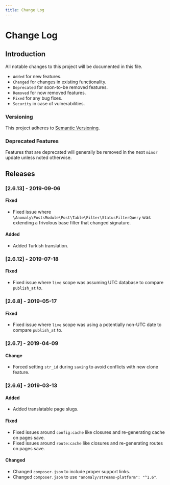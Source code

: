 ```yaml
---
title: Change Log
---
```


# Change Log

<div class="documentation__toc"></div>

## Introduction

All notable changes to this project will be documented in this file.

- `Added` for new features.
- `Changed` for changes in existing functionality.
- `Deprecated` for soon-to-be removed features.
- `Removed` for now removed features.
- `Fixed` for any bug fixes.
- `Security` in case of vulnerabilities.

### Versioning

This project adheres to [Semantic Versioning](https://semver.org/spec/v2.0.0.html).

### Deprecated Features

Features that are deprecated will generally be removed in the next `minor` update unless noted otherwise.

## Releases


### [2.6.13] - 2019-09-06
#### Fixed
- Fixed issue where `\Anomaly\PostsModule\Post\Table\Filter\StatusFilterQuery` was extending a frivolous base filter that changed signature. 

#### Added
- Added Turkish translation.


### [2.6.12] - 2019-07-18
#### Fixed
- Fixed issue where `live` scope was assuming UTC database to compare `publish_at` to.


### [2.6.8] - 2019-05-17
#### Fixed
- Fixed issue where `live` scope was using a potentially non-UTC date to compare `publish_at` to.


### [2.6.7] - 2019-04-09
#### Change
- Forced setting `str_id` during `saving` to avoid conflicts with new clone feature.


### [2.6.6] - 2019-03-13
#### Added
- Added translatable page slugs.

#### Fixed
- Fixed issues around `config:cache` like closures and re-generating cache on pages save.
- Fixed issues around `route:cache` like closures and re-generating routes on pages save.

#### Changed
- Changed `composer.json` to include proper support links.
- Changed `composer.json` to use `"anomaly/streams-platform": "^1.6"`.
